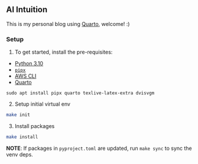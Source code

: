 ## AI Intuition

This is my personal blog using [Quarto](https://quarto.org/), welcome! :)


### Setup

1. To get started, install the pre-requisites:

 - [Python 3.10](https://www.python.org/downloads/release/python-31014/)
 - [`pipx`](https://pipx.pypa.io/stable/installation/)
 - [AWS CLI](https://docs.aws.amazon.com/cli/latest/userguide/getting-started-install.html)
 - [Quarto](https://quarto.org/docs/download/tarball.html)


```
sudo apt install pipx quarto texlive-latex-extra dvisvgm
```

2. Setup initial virtual env
```zsh
make init
```

3. Install packages
```zsh
make install
```


**NOTE**: If packages in `pyproject.toml` are updated, run `make sync` to sync the venv deps.

